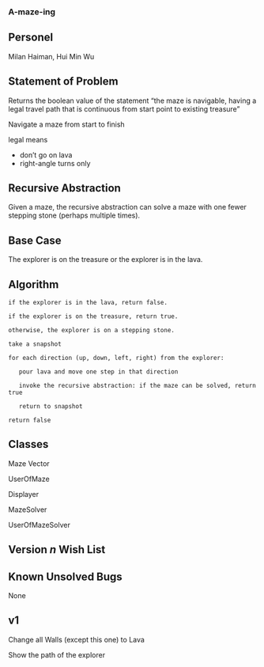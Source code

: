 ### A-maze-ing
## Personel
Milan Haiman, Hui Min Wu
## Statement of Problem
Returns the boolean value of the statement “the maze is navigable, having a legal travel path that is continuous from start point to existing treasure”

Navigate a maze from start to finish

legal means
- don’t go on lava
- right-angle turns only

## Recursive Abstraction
Given a maze, the recursive abstraction can solve a maze with one fewer stepping stone (perhaps multiple times).

## Base Case
The explorer is on the treasure or the explorer is in the lava.

## Algorithm
```
if the explorer is in the lava, return false.

if the explorer is on the treasure, return true.

otherwise, the explorer is on a stepping stone.

take a snapshot

for each direction (up, down, left, right) from the explorer:
  
   pour lava and move one step in that direction
  
   invoke the recursive abstraction: if the maze can be solved, return true
  
   return to snapshot

return false
```

## Classes
Maze Vector

UserOfMaze

Displayer

MazeSolver

UserOfMazeSolver


## Version *n* Wish List

## Known Unsolved Bugs

None

## v1
Change all Walls (except this one) to Lava

Show the path of the explorer


